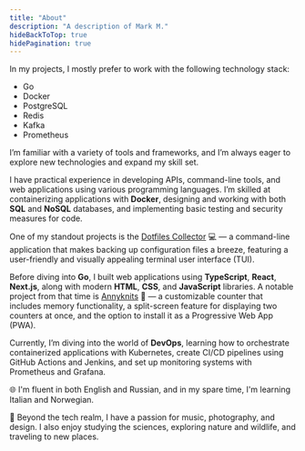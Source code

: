 ```yaml
---
title: "About"
description: "A description of Mark M."
hideBackToTop: true
hidePagination: true
---
```


In my projects, I mostly prefer to work with the following technology stack:

- Go
- Docker
- PostgreSQL
- Redis
- Kafka
- Prometheus

I’m familiar with a variety of tools and frameworks, and I’m always eager to explore new technologies and expand my skill set.

I have practical experience in developing APIs, command-line tools, and web applications using various programming languages. I’m skilled at containerizing applications with **Docker**, designing and working with both **SQL** and **NoSQL** databases, and implementing basic testing and security measures for code.

One of my standout projects is the [Dotfiles Collector](https://github.com/chtozamm/dotfiles-collector) 💻 — a command-line application that makes backing up configuration files a breeze, featuring a user-friendly and visually appealing terminal user interface (TUI).

Before diving into **Go**, I built web applications using **TypeScript**, **React**, **Next.js**, along with modern **HTML**, **CSS**, and **JavaScript** libraries. A notable project from that time is [Annyknits](https://github.com/chtozamm/annyknits) 🧶 — a customizable counter that includes memory functionality, a split-screen feature for displaying two counters at once, and the option to install it as a Progressive Web App (PWA).

Currently, I’m diving into the world of **DevOps**, learning how to orchestrate containerized applications with Kubernetes, create CI/CD pipelines using GitHub Actions and Jenkins, and set up monitoring systems with Prometheus and Grafana.

🌐 I'm fluent in both English and Russian, and in my spare time, I'm learning Italian and Norwegian.

🌳 Beyond the tech realm, I have a passion for music, photography, and design. I also enjoy studying the sciences, exploring nature and wildlife, and traveling to new places.
